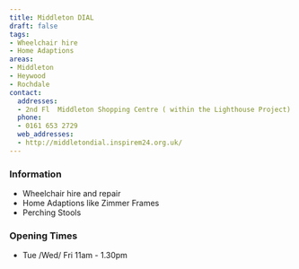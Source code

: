 ```yaml
---
title: Middleton DIAL
draft: false
tags:
- Wheelchair hire
- Home Adaptions
areas:
- Middleton
- Heywood
- Rochdale
contact:
  addresses:
  - 2nd Fl  Middleton Shopping Centre ( within the Lighthouse Project)
  phone:
  - 0161 653 2729
  web_addresses:
  - http://middletondial.inspirem24.org.uk/
---
```


### Information
- Wheelchair hire and repair
- Home Adaptions like Zimmer Frames
- Perching Stools

### Opening Times
* Tue /Wed/ Fri 11am - 1.30pm

